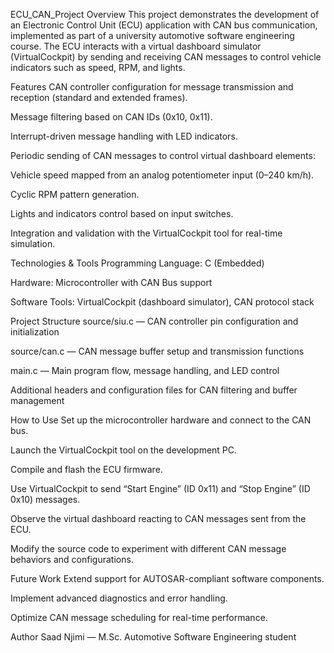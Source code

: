 ECU_CAN_Project
Overview
This project demonstrates the development of an Electronic Control Unit (ECU) application with CAN bus communication, implemented as part of a university automotive software engineering course. The ECU interacts with a virtual dashboard simulator (VirtualCockpit) by sending and receiving CAN messages to control vehicle indicators such as speed, RPM, and lights.

Features
CAN controller configuration for message transmission and reception (standard and extended frames).

Message filtering based on CAN IDs (0x10, 0x11).

Interrupt-driven message handling with LED indicators.

Periodic sending of CAN messages to control virtual dashboard elements:

Vehicle speed mapped from an analog potentiometer input (0–240 km/h).

Cyclic RPM pattern generation.

Lights and indicators control based on input switches.

Integration and validation with the VirtualCockpit tool for real-time simulation.

Technologies & Tools
Programming Language: C (Embedded)

Hardware: Microcontroller with CAN Bus support

Software Tools: VirtualCockpit (dashboard simulator), CAN protocol stack

Project Structure
source/siu.c — CAN controller pin configuration and initialization

source/can.c — CAN message buffer setup and transmission functions

main.c — Main program flow, message handling, and LED control

Additional headers and configuration files for CAN filtering and buffer management

How to Use
Set up the microcontroller hardware and connect to the CAN bus.

Launch the VirtualCockpit tool on the development PC.

Compile and flash the ECU firmware.

Use VirtualCockpit to send “Start Engine” (ID 0x11) and “Stop Engine” (ID 0x10) messages.

Observe the virtual dashboard reacting to CAN messages sent from the ECU.

Modify the source code to experiment with different CAN message behaviors and configurations.

Future Work
Extend support for AUTOSAR-compliant software components.

Implement advanced diagnostics and error handling.

Optimize CAN message scheduling for real-time performance.

Author
Saad Njimi — M.Sc. Automotive Software Engineering student

